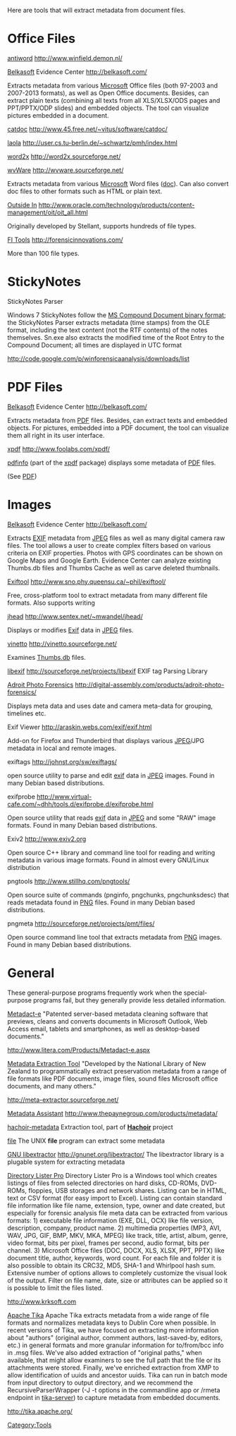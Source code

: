Here are tools that will extract metadata from document files.

# Office Files

[antiword](antiword "wikilink")
<http://www.winfield.demon.nl/>

<!-- -->

[Belkasoft](Belkasoft "wikilink") Evidence Center
<http://belkasoft.com/>

Extracts metadata from various [Microsoft](Microsoft "wikilink") Office
files (both 97-2003 and 2007-2013 formats), as well as Open Office
documents. Besides, can extract plain texts (combining all texts from
all XLS/XLSX/ODS pages and PPT/PPTX/ODP slides) and embedded objects.
The tool can visualize pictures embedded in a document.

<!-- -->

[catdoc](catdoc "wikilink")
<http://www.45.free.net/~vitus/software/catdoc/>

<!-- -->

[laola](laola "wikilink")
<http://user.cs.tu-berlin.de/~schwartz/pmh/index.html>

<!-- -->

[word2x](word2x "wikilink")
<http://word2x.sourceforge.net/>

<!-- -->

[wvWare](wvWare "wikilink")
<http://wvware.sourceforge.net/>

Extracts metadata from various [Microsoft](Microsoft "wikilink") Word
files ([doc](doc "wikilink")). Can also convert doc files to other
formats such as HTML or plain text.

<!-- -->

[Outside In](Outside_In "wikilink")
<http://www.oracle.com/technology/products/content-management/oit/oit_all.html>

Originally developed by Stellant, supports hundreds of file types.

<!-- -->

[FI Tools](FI_Tools "wikilink")
<http://forensicinnovations.com/>

More than 100 file types.

# StickyNotes

StickyNotes Parser

Windows 7 StickyNotes follow the [MS Compound Document binary
format](http://msdn.microsoft.com/en-us/library/dd942138%28v=prot.13%29.aspx);
the StickyNotes Parser extracts metadata (time stamps) from the OLE
format, including the text content (not the RTF contents) of the notes
themselves. Sn.exe also extracts the modified time of the Root Entry to
the Compound Document; all times are displayed in UTC format


<http://code.google.com/p/winforensicaanalysis/downloads/list>

# PDF Files

[Belkasoft](Belkasoft "wikilink") Evidence Center
<http://belkasoft.com/>

Extracts metadata from [PDF](PDF "wikilink") files. Besides, can extract
texts and embedded objects. For pictures, embedded into a PDF document,
the tool can visualize them all right in its user interface.

<!-- -->

[xpdf](xpdf "wikilink")
<http://www.foolabs.com/xpdf/>

[pdfinfo](pdfinfo "wikilink") (part of the [xpdf](xpdf "wikilink")
package) displays some metadata of [PDF](PDF "wikilink") files.

(See [PDF](PDF "wikilink"))

# Images

[Belkasoft](Belkasoft "wikilink") Evidence Center
<http://belkasoft.com/>

Extracts [EXIF](EXIF "wikilink") metadata from [JPEG](JPEG "wikilink")
files as well as many digital camera raw files. The tool allows a user
to create complex filters based on various criteria on EXIF properties.
Photos with GPS coordinates can be shown on Google Maps and Google
Earth. Evidence Center can analyze existing Thumbs.db files and Thumbs
Cache as well as carve deleted thumbnails.

<!-- -->

[Exiftool](Exiftool "wikilink")
<http://www.sno.phy.queensu.ca/~phil/exiftool/>

Free, cross-platform tool to extract metadata from many different file
formats. Also supports writing

<!-- -->

[jhead](jhead "wikilink")
<http://www.sentex.net/~mwandel/jhead/>

Displays or modifies [Exif](Exif "wikilink") data in
[JPEG](JPEG "wikilink") files.

<!-- -->

[vinetto](vinetto "wikilink")
<http://vinetto.sourceforge.net/>

Examines [Thumbs.db](Thumbs.db "wikilink") files.

<!-- -->

[libexif](libexif "wikilink")
<http://sourceforge.net/projects/libexif> EXIF tag Parsing Library

<!-- -->

[Adroit Photo Forensics](Adroit_Photo_Forensics "wikilink")
<http://digital-assembly.com/products/adroit-photo-forensics/>

Displays meta data and uses date and camera meta-data for grouping,
timelines etc.

<!-- -->

Exif Viewer
<http://araskin.webs.com/exif/exif.html>

Add-on for Firefox and Thunderbird that displays various
[JPEG](JPEG "wikilink")/JPG metadata in local and remote images.

<!-- -->

exiftags
<http://johnst.org/sw/exiftags/>

open source utility to parse and edit [exif](exif "wikilink") data in
[JPEG](JPEG "wikilink") images. Found in many Debian based
distributions.

<!-- -->

exifprobe
<http://www.virtual-cafe.com/~dhh/tools.d/exifprobe.d/exifprobe.html>

Open source utility that reads [exif](exif "wikilink") data in
[JPEG](JPEG "wikilink") and some "RAW" image formats. Found in many
Debian based distributions.

<!-- -->

Exiv2
<http://www.exiv2.org>

Open source C++ library and command line tool for reading and writing
metadata in various image formats. Found in almost every GNU/Linux
distribution

<!-- -->

pngtools
<http://www.stillhq.com/pngtools/>

Open source suite of commands (pnginfo, pngchunks, pngchunksdesc) that
reads metadata found in [PNG](PNG "wikilink") files. Found in many
Debian based distributions.

<!-- -->

pngmeta
<http://sourceforge.net/projects/pmt/files/>

Open source command line tool that extracts metadata from
[PNG](PNG "wikilink") images. Found in many Debian based distributions.

# General

These general-purpose programs frequently work when the special-purpose
programs fail, but they generally provide less detailed information.

[Metadact-e](Metadact-e "wikilink")
"Patented server-based metadata cleaning software that previews, cleans
and converts documents in Microsoft Outlook, Web Access email, tablets
and smartphones, as well as desktop-based documents."

<http://www.litera.com/Products/Metadact-e.aspx>

<!-- -->

[Metadata Extraction Tool](Metadata_Extraction_Tool "wikilink")
"Developed by the National Library of New Zealand to programmatically
extract preservation metadata from a range of file formats like PDF
documents, image files, sound files Microsoft office documents, and many
others."

<http://meta-extractor.sourceforge.net/>

<!-- -->

[Metadata Assistant](Metadata_Assistant "wikilink")
<http://www.thepaynegroup.com/products/metadata/>

<!-- -->

[hachoir-metadata](hachoir "wikilink")
Extraction tool, part of **[Hachoir](Hachoir "wikilink")** project

<!-- -->

[file](file "wikilink")
The UNIX **file** program can extract some metadata

<!-- -->

[GNU libextractor](GNU_libextractor "wikilink")
<http://gnunet.org/libextractor/> The libextractor library is a plugable
system for extracting metadata

<!-- -->

[Directory Lister Pro](Directory_Lister_Pro "wikilink")
Directory Lister Pro is a Windows tool which creates listings of files
from selected directories on hard disks, CD-ROMs, DVD-ROMs, floppies,
USB storages and network shares. Listing can be in HTML, text or CSV
format (for easy import to Excel). Listing can contain standard file
information like file name, extension, type, owner and date created, but
especially for forensic analysis file meta data can be extracted from
various formats: 1) executable file information (EXE, DLL, OCX) like
file version, description, company, product name. 2) multimedia
properties (MP3, AVI, WAV, JPG, GIF, BMP, MKV, MKA, MPEG) like track,
title, artist, album, genre, video format, bits per pixel, frames per
second, audio format, bits per channel. 3) Microsoft Office files (DOC,
DOCX, XLS, XLSX, PPT, PPTX) like document title, author, keywords, word
count. For each file and folder it is also possible to obtain its CRC32,
MD5, SHA-1 and Whirlpool hash sum. Extensive number of options allows to
completely customize the visual look of the output. Filter on file name,
date, size or attributes can be applied so it is possible to limit the
files listed.

<http://www.krksoft.com>

<!-- -->

[Apache Tika](Apache_Tika "wikilink")
Apache Tika extracts metadata from a wide range of file formats and
normalizes metadata keys to Dublin Core when possible. In recent
versions of Tika, we have focused on extracting more information about
"authors" (original author, comment authors, last-saved-by, editors,
etc.) in general formats and more granular information for to/from/bcc
info in .msg files. We've also added extraction of "original paths,"
when available, that might allow examiners to see the full path that the
file or its attachments were stored. Finally, we've enriched extraction
from XMP to allow identification of uuids and ancestor uuids. Tika can
run in batch mode from input directory to output directory, and we
recommend the RecursiveParserWrapper (-J -t options in the commandline
app or /rmeta endpoint in
[tika-server](https://wiki.apache.org/tika/TikaJAXRS)) to capture
metadata from embedded documents.

<http://tika.apache.org/>

[Category:Tools](Category:Tools "wikilink")